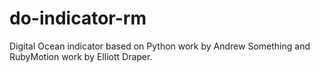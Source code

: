 do-indicator-rm
===

Digital Ocean indicator based on Python work by Andrew Something and RubyMotion work by Elliott Draper.
